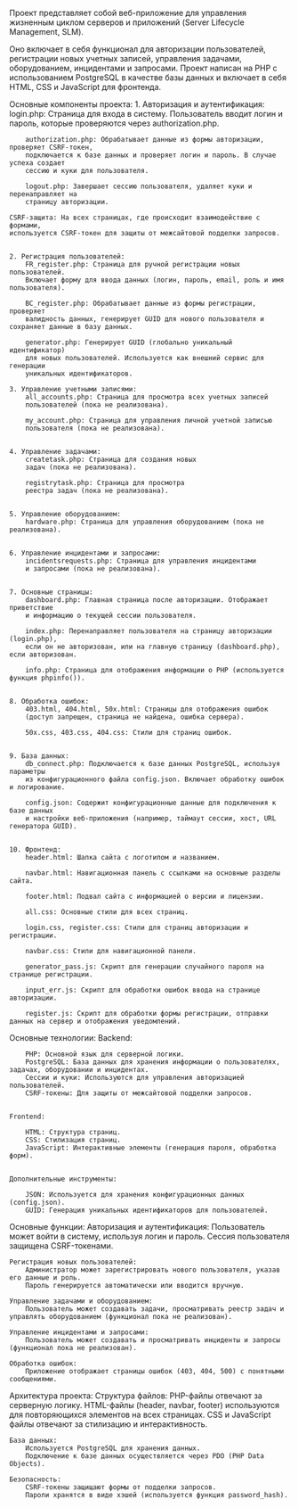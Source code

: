 Проект представляет собой веб-приложение для управления жизненным циклом серверов 
и приложений (Server Lifecycle Management, SLM). 

Оно включает в себя функционал для авторизации пользователей, регистрации новых 
учетных записей, управления задачами, оборудованием, инцидентами и запросами. 
Проект написан на PHP с использованием PostgreSQL в качестве базы данных и включает 
в себя HTML, CSS и JavaScript для фронтенда.

Основные компоненты проекта:
    1. Авторизация и аутентификация:
        login.php: Страница для входа в систему. Пользователь вводит логин и пароль, которые 
        проверяются через authorization.php.

        authorization.php: Обрабатывает данные из формы авторизации, проверяет CSRF-токен, 
        подключается к базе данных и проверяет логин и пароль. В случае успеха создает 
        сессию и куки для пользователя.

        logout.php: Завершает сессию пользователя, удаляет куки и перенаправляет на 
        страницу авторизации.

    CSRF-защита: На всех страницах, где происходит взаимодействие с формами, 
    используется CSRF-токен для защиты от межсайтовой подделки запросов.


    2. Регистрация пользователей:
        FR_register.php: Страница для ручной регистрации новых пользователей. 
        Включает форму для ввода данных (логин, пароль, email, роль и имя пользователя).

        BC_register.php: Обрабатывает данные из формы регистрации, проверяет 
        валидность данных, генерирует GUID для нового пользователя и сохраняет данные в базу данных.

        generator.php: Генерирует GUID (глобально уникальный идентификатор) 
        для новых пользователей. Используется как внешний сервис для генерации 
        уникальных идентификаторов.

    3. Управление учетными записями:
        all_accounts.php: Страница для просмотра всех учетных записей 
        пользователей (пока не реализована).

        my_account.php: Страница для управления личной учетной записью 
        пользователя (пока не реализована).


    4. Управление задачами:
        createtask.php: Страница для создания новых 
        задач (пока не реализована).

        registrytask.php: Страница для просмотра 
        реестра задач (пока не реализована).


    5. Управление оборудованием:
        hardware.php: Страница для управления оборудованием (пока не реализована).


    6. Управление инцидентами и запросами:
        incidentsrequests.php: Страница для управления инцидентами 
        и запросами (пока не реализована).


    7. Основные страницы:
        dashboard.php: Главная страница после авторизации. Отображает приветствие 
        и информацию о текущей сессии пользователя.

        index.php: Перенаправляет пользователя на страницу авторизации (login.php), 
        если он не авторизован, или на главную страницу (dashboard.php), если авторизован.

        info.php: Страница для отображения информации о PHP (используется функция phpinfo()).


    8. Обработка ошибок:
        403.html, 404.html, 50x.html: Страницы для отображения ошибок 
        (доступ запрещен, страница не найдена, ошибка сервера).

        50x.css, 403.css, 404.css: Стили для страниц ошибок.


    9. База данных:
        db_connect.php: Подключается к базе данных PostgreSQL, используя параметры 
        из конфигурационного файла config.json. Включает обработку ошибок и логирование.

        config.json: Содержит конфигурационные данные для подключения к базе данных 
        и настройки веб-приложения (например, таймаут сессии, хост, URL генератора GUID).


    10. Фронтенд:
        header.html: Шапка сайта с логотипом и названием.

        navbar.html: Навигационная панель с ссылками на основные разделы сайта.

        footer.html: Подвал сайта с информацией о версии и лицензии.

        all.css: Основные стили для всех страниц.

        login.css, register.css: Стили для страниц авторизации и регистрации.

        navbar.css: Стили для навигационной панели.

        generator_pass.js: Скрипт для генерации случайного пароля на странице регистрации.

        input_err.js: Скрипт для обработки ошибок ввода на странице авторизации.

        register.js: Скрипт для обработки формы регистрации, отправки данных на сервер и отображения уведомлений.



Основные технологии:
    Backend:

        PHP: Основной язык для серверной логики.
        PostgreSQL: База данных для хранения информации о пользователях, задачах, оборудовании и инцидентах.
        Сессии и куки: Используются для управления авторизацией пользователей.
        CSRF-токены: Для защиты от межсайтовой подделки запросов.


    Frontend:

        HTML: Структура страниц.
        CSS: Стилизация страниц.
        JavaScript: Интерактивные элементы (генерация пароля, обработка форм).


    Дополнительные инструменты:

        JSON: Используется для хранения конфигурационных данных (config.json).
        GUID: Генерация уникальных идентификаторов для пользователей.



Основные функции:
    Авторизация и аутентификация:
        Пользователь может войти в систему, используя логин и пароль.
        Сессия пользователя защищена CSRF-токенами.

    Регистрация новых пользователей:
        Администратор может зарегистрировать нового пользователя, указав его данные и роль.
        Пароль генерируется автоматически или вводится вручную.

    Управление задачами и оборудованием:
        Пользователь может создавать задачи, просматривать реестр задач и управлять оборудованием (функционал пока не реализован).

    Управление инцидентами и запросами:
        Пользователь может создавать и просматривать инциденты и запросы (функционал пока не реализован).

    Обработка ошибок:
        Приложение отображает страницы ошибок (403, 404, 500) с понятными сообщениями.

Архитектура проекта:
    Структура файлов:
        PHP-файлы отвечают за серверную логику.
        HTML-файлы (header, navbar, footer) используются для повторяющихся элементов на всех страницах.
        CSS и JavaScript файлы отвечают за стилизацию и интерактивность.

    База данных:
        Используется PostgreSQL для хранения данных.
        Подключение к базе данных осуществляется через PDO (PHP Data Objects).

    Безопасность:
        CSRF-токены защищают формы от подделки запросов.
        Пароли хранятся в виде хэшей (используется функция password_hash).
